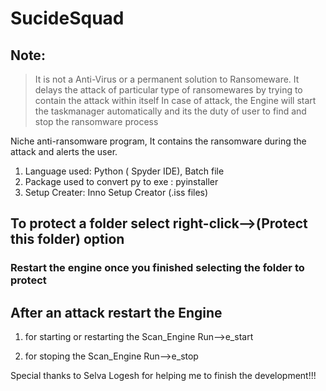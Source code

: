 # SucideSquad

## Note:
> It is not a Anti-Virus or a permanent solution to Ransomeware.
> It delays the attack of particular type of ransomewares by trying to contain the attack within itself
> In case of attack, the Engine will start the taskmanager automatically and its the duty of user to find and stop the ransomware process

Niche anti-ransomware program, It contains the ransomware during the attack and alerts the user.
1. Language used: Python ( Spyder IDE), Batch file
2. Package used to convert py to exe : pyinstaller
3. Setup Creater: Inno Setup Creator (.iss files)

## To protect a folder select right-click-->(Protect this folder) option
### Restart the engine once you finished selecting the folder to protect
## After an attack restart the Engine

1. for starting or restarting the Scan_Engine
  Run-->e_start

2. for stoping the Scan_Engine 
  Run-->e_stop


Special thanks to Selva Logesh for helping me to finish the development!!!

